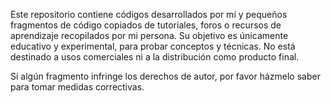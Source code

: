 Este repositorio contiene códigos desarrollados por mí y pequeños fragmentos de código copiados de tutoriales, foros o recursos de aprendizaje recopilados por mi persona. Su objetivo es únicamente educativo y experimental, para probar conceptos y técnicas. No está destinado a usos comerciales ni a la distribución como producto final.

Si algún fragmento infringe los derechos de autor, por favor házmelo saber para tomar medidas correctivas.
